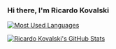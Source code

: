 ### Hi there, I'm Ricardo Kovalski

[![Most Used Languages](https://github-readme-stats.vercel.app/api/top-langs/?username=ricardokovalski&layout=compact&theme=nord)](https://github.com/ricardokovalski)

[![Ricardo Kovalski's GitHub Stats](https://github-readme-stats.vercel.app/api?username=ricardokovalski&hide=contribs&line_height=24&custom_title=Ricardo%20Kovalski's%20GitHub%20Stats&count_private=true&include_all_commits=true&show_icons=true&theme=nord)](https://github.com/ricardokovalski)
